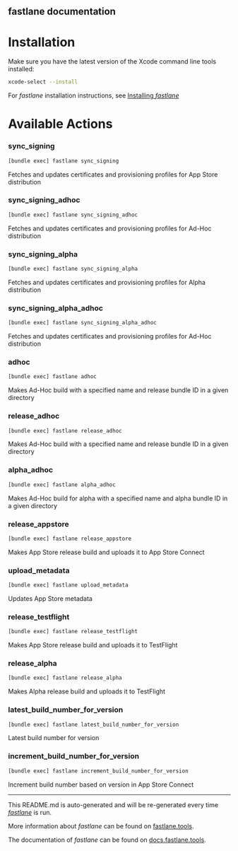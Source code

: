 fastlane documentation
----

# Installation

Make sure you have the latest version of the Xcode command line tools installed:

```sh
xcode-select --install
```

For _fastlane_ installation instructions, see [Installing _fastlane_](https://docs.fastlane.tools/#installing-fastlane)

# Available Actions

### sync_signing

```sh
[bundle exec] fastlane sync_signing
```

Fetches and updates certificates and provisioning profiles for App Store distribution

### sync_signing_adhoc

```sh
[bundle exec] fastlane sync_signing_adhoc
```

Fetches and updates certificates and provisioning profiles for Ad-Hoc distribution

### sync_signing_alpha

```sh
[bundle exec] fastlane sync_signing_alpha
```

Fetches and updates certificates and provisioning profiles for Alpha distribution

### sync_signing_alpha_adhoc

```sh
[bundle exec] fastlane sync_signing_alpha_adhoc
```

Fetches and updates certificates and provisioning profiles for Ad-Hoc distribution

### adhoc

```sh
[bundle exec] fastlane adhoc
```

Makes Ad-Hoc build with a specified name and release bundle ID in a given directory

### release_adhoc

```sh
[bundle exec] fastlane release_adhoc
```

Makes Ad-Hoc build with a specified name and release bundle ID in a given directory

### alpha_adhoc

```sh
[bundle exec] fastlane alpha_adhoc
```

Makes Ad-Hoc build for alpha with a specified name and alpha bundle ID in a given directory

### release_appstore

```sh
[bundle exec] fastlane release_appstore
```

Makes App Store release build and uploads it to App Store Connect

### upload_metadata

```sh
[bundle exec] fastlane upload_metadata
```

Updates App Store metadata

### release_testflight

```sh
[bundle exec] fastlane release_testflight
```

Makes App Store release build and uploads it to TestFlight

### release_alpha

```sh
[bundle exec] fastlane release_alpha
```

Makes Alpha release build and uploads it to TestFlight

### latest_build_number_for_version

```sh
[bundle exec] fastlane latest_build_number_for_version
```

Latest build number for version

### increment_build_number_for_version

```sh
[bundle exec] fastlane increment_build_number_for_version
```

Increment build number based on version in App Store Connect

----

This README.md is auto-generated and will be re-generated every time [_fastlane_](https://fastlane.tools) is run.

More information about _fastlane_ can be found on [fastlane.tools](https://fastlane.tools).

The documentation of _fastlane_ can be found on [docs.fastlane.tools](https://docs.fastlane.tools).
